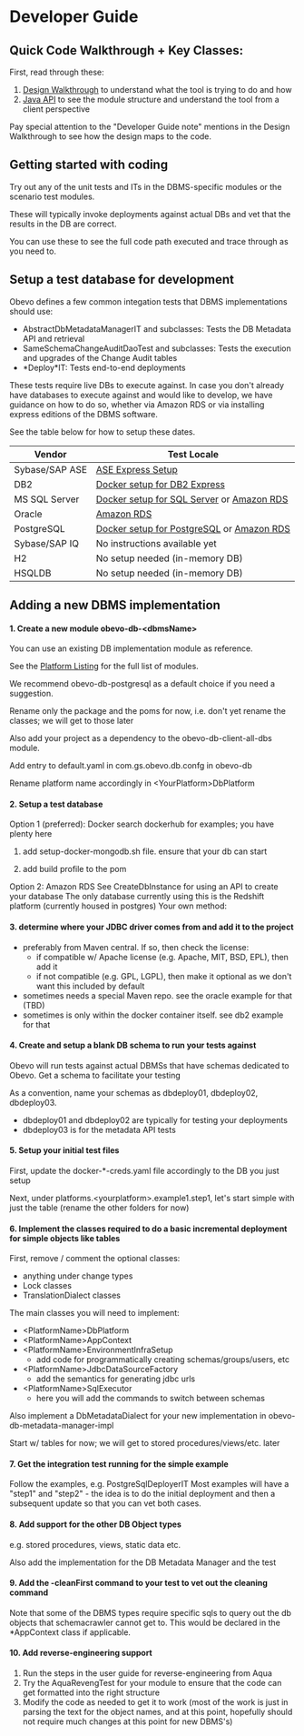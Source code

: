 <!--

    Copyright 2017 Goldman Sachs.
    Licensed under the Apache License, Version 2.0 (the "License");
    you may not use this file except in compliance with the License.
    You may obtain a copy of the License at

    http://www.apache.org/licenses/LICENSE-2.0

    Unless required by applicable law or agreed to in writing,
    software distributed under the License is distributed on an
    "AS IS" BASIS, WITHOUT WARRANTIES OR CONDITIONS OF ANY
    KIND, either express or implied.  See the License for the
    specific language governing permissions and limitations
    under the License.

-->
# Developer Guide
<!-- MACRO{toc|fromDepth=0|toDepth=1} -->

## Quick Code Walkthrough + Key Classes:

First, read through these:

1. [Design Walkthrough](design-walkthrough.html) to understand what the tool is trying to do and how
2. [Java API](java-api.html) to see the module structure and understand the tool from a client perspective

Pay special attention to the "Developer Guide note" mentions in the Design Walkthrough to see how the design maps to the code.

## Getting started with coding
Try out any of the unit tests and ITs in the DBMS-specific modules or the scenario test modules.

These will typically invoke deployments against actual DBs and vet that the results in the DB are correct.

You can use these to see the full code path executed and trace through as you need to.


## Setup a test database for development

Obevo defines a few common integation tests that DBMS implementations should use:

* AbstractDbMetadataManagerIT and subclasses: Tests the DB Metadata API and retrieval
* SameSchemaChangeAuditDaoTest and subclasses: Tests the execution and upgrades of the Change Audit tables
* \*Deploy\*IT: Tests end-to-end deployments

These tests require live DBs to execute against. In case you don't already have databases to execute against and would
like to develop, we have guidance on how to do so, whether via Amazon RDS or via installing express editions of the DBMS
software.

See the table below for how to setup these dates.

|Vendor|Test Locale|
|------|-----------|
|Sybase/SAP ASE|[ASE Express Setup](dev-setup-sybase-ase.html)|
|DB2|[Docker setup for DB2 Express](dev-setup-docker.html)|
|MS SQL Server|[Docker setup for SQL Server](dev-setup-docker.html) or [Amazon RDS](dev-setup-amazon.html)|
|Oracle|[Amazon RDS](dev-setup-amazon.html)|
|PostgreSQL|[Docker setup for PostgreSQL](dev-setup-docker.html) or [Amazon RDS](dev-setup-amazon.html)|
|Sybase/SAP IQ|No instructions available yet|
|H2|No setup needed (in-memory DB)|
|HSQLDB|No setup needed (in-memory DB)|

## Adding a new DBMS implementation

#### 1. Create a new module obevo-db-&lt;dbmsName&gt;

You can use an existing DB implementation module as reference.

See the [Platform Listing](platform-listing.html) for the full list of modules.

We recommend obevo-db-postgresql as a default choice if you need a suggestion.

Rename only the package and the poms for now, i.e. don't yet rename the classes; we will get to those later

Also add your project as a dependency to the obevo-db-client-all-dbs module.

Add entry to default.yaml in com.gs.obevo.db.confg in obevo-db

Rename platform name accordingly in &lt;YourPlatform&gt;DbPlatform

#### 2. Setup a test database

Option 1 (preferred): Docker
search dockerhub for examples; you have plenty here

1) add setup-docker-mongodb.sh file. ensure that your db can start

2) add build profile to the pom


Option 2: Amazon RDS
See CreateDbInstance for using an API to create your database
The only database currently using this is the Redshift platform (currently housed in postgres)
Your own method:




#### 3.  determine where your JDBC driver comes from and add it to the project
- preferably from Maven central. If so, then check the license:
  - if compatible w/ Apache license (e.g. Apache, MIT, BSD, EPL), then add it
  - if not compatible (e.g. GPL, LGPL), then make it optional as we don't want this included by default
- sometimes needs a special Maven repo. see the oracle example for that (TBD)
- sometimes is only within the docker container itself. see db2 example for that



#### 4. Create and setup a blank DB schema to run your tests against

Obevo will run tests against actual DBMSs that have schemas dedicated to Obevo.
Get a schema to facilitate your testing

As a convention, name your schemas as dbdeploy01, dbdeploy02, dbdeploy03.
* dbdeploy01 and dbdeploy02 are typically for testing your deployments
* dbdeploy03 is for the metadata API tests

#### 5. Setup your initial test files

First, update the docker-*-creds.yaml file accordingly to the DB you just setup

Next, under platforms.&lt;yourplatform&gt;.example1.step1, let's start simple with just the table (rename the other folders
for now)

#### 6. Implement the classes required to do a basic incremental deployment for simple objects like tables

First, remove / comment the optional classes:
* anything under change types
* Lock classes
* TranslationDialect classes

The main classes you will need to implement:
* &lt;PlatformName&gt;DbPlatform
* &lt;PlatformName&gt;AppContext
* &lt;PlatformName&gt;EnvironmentInfraSetup
   * add code for programmatically creating schemas/groups/users, etc
* &lt;PlatformName&gt;JdbcDataSourceFactory
   * add the semantics for generating jdbc urls
* &lt;PlatformName&gt;SqlExecutor
   * here you will add the commands to switch between schemas

Also implement a DbMetadataDialect for your new implementation in obevo-db-metadata-manager-impl

Start w/ tables for now; we will get to stored procedures/views/etc. later

#### 7. Get the integration test running for the simple example

Follow the examples, e.g. PostgreSqlDeployerIT
Most examples will have a "step1" and "step2" - the idea is to do the initial deployment and then
a subsequent update so that you can vet both cases.

#### 8. Add support for the other DB Object types

e.g. stored procedures, views, static data etc.

Also add the implementation for the DB Metadata Manager and the test

#### 9. Add the -cleanFirst command to your test to vet out the cleaning command

Note that some of the DBMS types require specific sqls to query out the db objects that schemacrawler cannot get to.
This would be declared in the *AppContext class if applicable.

#### 10. Add reverse-engineering support

1. Run the steps in the user guide for reverse-engineering from Aqua
2. Try the AquaRevengTest for your module to ensure that the code can get formatted into the right structure
3. Modify the code as needed to get it to work (most of the work is just in parsing the text for the object names, and
at this point, hopefully should not require much changes at this point for new DBMS's)
